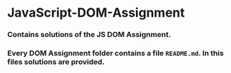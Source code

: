# JavaScript-DOM-Assignment

### Contains solutions of the JS DOM Assignment.

### Every DOM Assignment folder contains a file ```README.md```. In this files solutions are provided.
